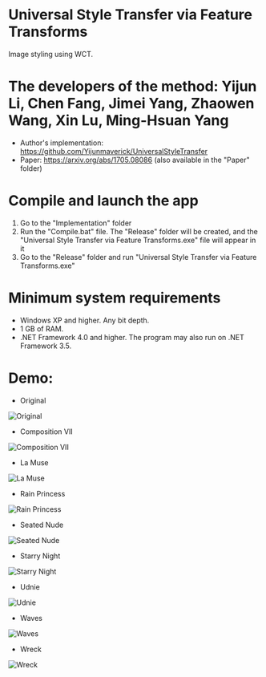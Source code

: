 # Universal Style Transfer via Feature Transforms
Image styling using WCT.

# The developers of the method: Yijun Li, Chen Fang, Jimei Yang, Zhaowen Wang, Xin Lu, Ming-Hsuan Yang
* Author's implementation: https://github.com/Yijunmaverick/UniversalStyleTransfer
* Paper: https://arxiv.org/abs/1705.08086 (also available in the "Paper" folder)

# Compile and launch the app
1. Go to the "Implementation" folder
2. Run the "Compile.bat" file. The "Release" folder will be created, and the "Universal Style Transfer via Feature Transforms.exe" file will appear in it
3. Go to the "Release" folder and run "Universal Style Transfer via Feature Transforms.exe"

# Minimum system requirements
* Windows XP and higher. Any bit depth.
* 1 GB of RAM.
* .NET Framework 4.0 and higher. The program may also run on .NET Framework 3.5.

# Demo:

* Original

![Original](https://github.com/ColorfulSoft/StyleTransfer-Colorization-SuperResolution/blob/master/Style%20Transfer/2017.%20Universal%20Style%20Transfer%20via%20Feature%20Transforms/Examples/Content.jpg)

* Composition VII

![Composition VII](https://github.com/ColorfulSoft/StyleTransfer-Colorization-SuperResolution/blob/master/Style%20Transfer/2017.%20Universal%20Style%20Transfer%20via%20Feature%20Transforms/Examples/CompositionVII_Result.jpg)

* La Muse

![La Muse](https://github.com/ColorfulSoft/StyleTransfer-Colorization-SuperResolution/blob/master/Style%20Transfer/2017.%20Universal%20Style%20Transfer%20via%20Feature%20Transforms/Examples/LaMuse_Result.jpg)

* Rain Princess

![Rain Princess](https://github.com/ColorfulSoft/StyleTransfer-Colorization-SuperResolution/blob/master/Style%20Transfer/2017.%20Universal%20Style%20Transfer%20via%20Feature%20Transforms/Examples/RainPrincess_Result.jpg)

* Seated Nude

![Seated Nude](https://github.com/ColorfulSoft/StyleTransfer-Colorization-SuperResolution/blob/master/Style%20Transfer/2017.%20Universal%20Style%20Transfer%20via%20Feature%20Transforms/Examples/SeatedNude_Result.jpg)

* Starry Night

![Starry Night](https://github.com/ColorfulSoft/StyleTransfer-Colorization-SuperResolution/blob/master/Style%20Transfer/2017.%20Universal%20Style%20Transfer%20via%20Feature%20Transforms/Examples/StarryNight_Result.jpg)

* Udnie

![Udnie](https://github.com/ColorfulSoft/StyleTransfer-Colorization-SuperResolution/blob/master/Style%20Transfer/2017.%20Universal%20Style%20Transfer%20via%20Feature%20Transforms/Examples/Udnie_Result.jpg)

* Waves

![Waves](https://github.com/ColorfulSoft/StyleTransfer-Colorization-SuperResolution/blob/master/Style%20Transfer/2017.%20Universal%20Style%20Transfer%20via%20Feature%20Transforms/Examples/Waves_Result.jpg)

* Wreck

![Wreck](https://github.com/ColorfulSoft/StyleTransfer-Colorization-SuperResolution/blob/master/Style%20Transfer/2017.%20Universal%20Style%20Transfer%20via%20Feature%20Transforms/Examples/Wreck_Result.jpg)
